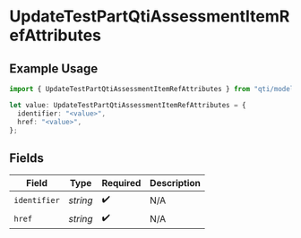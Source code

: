 # UpdateTestPartQtiAssessmentItemRefAttributes

## Example Usage

```typescript
import { UpdateTestPartQtiAssessmentItemRefAttributes } from "qti/models/operations";

let value: UpdateTestPartQtiAssessmentItemRefAttributes = {
  identifier: "<value>",
  href: "<value>",
};
```

## Fields

| Field              | Type               | Required           | Description        |
| ------------------ | ------------------ | ------------------ | ------------------ |
| `identifier`       | *string*           | :heavy_check_mark: | N/A                |
| `href`             | *string*           | :heavy_check_mark: | N/A                |